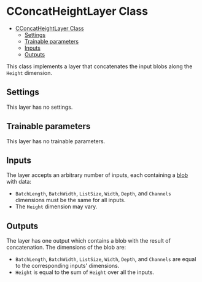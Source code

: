 # CConcatHeightLayer Class

<!-- TOC -->

- [CConcatHeightLayer Class](#cconcatheightlayer-class)
    - [Settings](#settings)
    - [Trainable parameters](#trainable-parameters)
    - [Inputs](#inputs)
    - [Outputs](#outputs)

<!-- /TOC -->

This class implements a layer that concatenates the input blobs along the `Height` dimension.

## Settings

This layer has no settings.

## Trainable parameters

This layer has no trainable parameters.

## Inputs

The layer accepts an arbitrary number of inputs, each containing a [blob](../DnnBlob.md) with data:

- `BatchLength`, `BatchWidth`, `ListSize`, `Width`, `Depth`, and `Channels` dimensions must be the same for all inputs. 
- The `Height` dimension may vary.

## Outputs

The layer has one output which contains a blob with the result of concatenation. The dimensions of the blob are:

- `BatchLength`, `BatchWidth`, `ListSize`, `Width`, `Depth`, and `Channels` are equal to the corresponding inputs' dimensions.
- `Height` is equal to the sum of `Height` over all the inputs.
